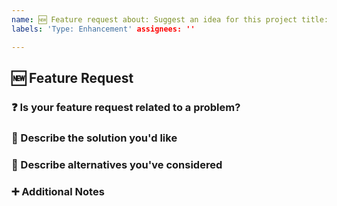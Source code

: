 ```yaml
---
name: 🆕 Feature request about: Suggest an idea for this project title: ''
labels: 'Type: Enhancement' assignees: ''

---
```


## 🆕 Feature Request

### ❓ Is your feature request related to a problem?

<!-- A clear and concise description of what the problem is. Ex. I'm always frustrated when [...] -->

### 📄 Describe the solution you'd like

<!-- A clear and concise description of what you want to happen. -->

### 📃 Describe alternatives you've considered

<!-- A clear and concise description of any alternative solutions or api you've considered. -->

### ➕ Additional Notes

<!-- Add any other context or screenshots about the feature request here. -->
